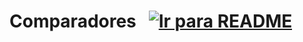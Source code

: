 # Comparadores &nbsp; [![Ir para README](https://img.shields.io/badge/Indice-Verde?style=for-the-badge)](../../README.md#indice)
